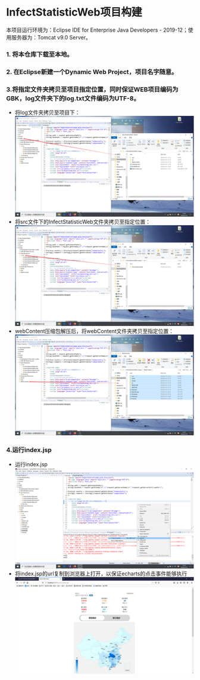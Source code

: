 # InfectStatisticWeb项目构建

本项目运行环境为：Eclipse IDE for Enterprise Java Developers - 2019-12；使用服务器为：Tomcat v9.0 Server。

### 1. 将本仓库下载至本地。

### 2. 在Eclipse新建一个Dynamic Web Project，项目名字随意。

### 3.将指定文件夹拷贝至项目指定位置，同时保证WEB项目编码为GBK，log文件夹下的log.txt文件编码为UTF-8。
* 将log文件夹拷贝至项目下：
![image](https://github.com/bzzd2333/InfectStatisticWeb/blob/master/Readme%E6%88%AA%E5%9B%BE/log.png)
* 将src文件下的InfectStatisticWeb文件夹拷贝至指定位置：
![image](https://github.com/bzzd2333/InfectStatisticWeb/blob/master/Readme%E6%88%AA%E5%9B%BE/src.png)
* webContent压缩包解压后，将webContent文件夹拷贝至指定位置：
![image](https://github.com/bzzd2333/InfectStatisticWeb/blob/master/Readme%E6%88%AA%E5%9B%BE/webcontent.png)
### 4.运行index.jsp
* 运行index.jsp
![image](https://github.com/bzzd2333/InfectStatisticWeb/blob/master/Readme%E6%88%AA%E5%9B%BE/run.png)
* 将index.jsp的url复制到浏览器上打开，以保证echarts的点击事件能够执行
![image](https://github.com/bzzd2333/InfectStatisticWeb/blob/master/Readme%E6%88%AA%E5%9B%BE/run2.png)
